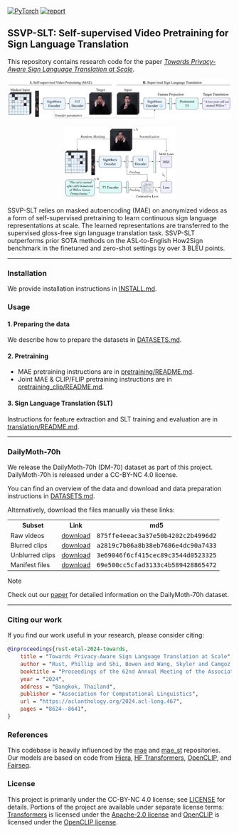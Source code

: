 <a href="https://pytorch.org/get-started/locally/"><img alt="PyTorch" src="https://img.shields.io/badge/PyTorch-ee4c2c?logo=pytorch&logoColor=white"></a>  [![report](https://img.shields.io/badge/ArXiv-Paper-blue)](https://arxiv.org/abs/2402.09611)


## SSVP-SLT: Self-supervised Video Pretraining for Sign Language Translation

This repository contains research code for the paper [*Towards Privacy-Aware Sign Language Translation at Scale*](https://arxiv.org/abs/2402.09611).

<p align="middle">
  <img src=".github/ssvp_slt_overview.png"  alt="SSVP-SLT Overview">
</p>

<p align="middle">
  <img width=50% src=".github/ssvp_slt_language_supervised.png"  alt="SSVP-SLT Overview">
</p>



SSVP-SLT relies on masked autoencoding (MAE) on anonymized videos as a form of self-supervised pretraining to learn continuous sign language representations at scale. The learned representations are transferred to the supervised gloss-free sign language translation task. SSVP-SLT outperforms prior SOTA methods on the ASL-to-English How2Sign benchmark in the finetuned and zero-shot settings by over 3 BLEU points. 

----

### Installation

We provide installation instructions in [INSTALL.md](INSTALL.md).

### Usage
#### 1. Preparing the data

We describe how to prepare the datasets in [DATASETS.md](DATASETS.md).

#### 2. Pretraining

- MAE pretraining instructions are in [pretraining/README.md](pretraining/README.md). 
- Joint MAE & CLIP/FLIP pretraining instructions are in [pretraining_clip/README.md](pretraining_clip/README.md).

#### 3. Sign Language Translation (SLT)

Instructions for feature extraction and SLT training and evaluation are in [translation/README.md](translation/README.md).

---- 
### DailyMoth-70h

We release the DailyMoth-70h (DM-70) dataset as part of this project. DailyMoth-70h is released under a CC-BY-NC 4.0 license.

You can find an overview of the data and download and data preparation instructions in [DATASETS.md](DATASETS.md). 

Alternatively, download the files manually via these links:

<table><tbody>
<!-- START TABLE -->
<!-- TABLE HEADER -->
<th valign="bottom">Subset</th>
<th valign="bottom">Link</th>
<th valign="bottom">md5</th>


<tr><td align="left">Raw videos</td>
<td align="center"><a href="https://dl.fbaipublicfiles.com/dailymoth-70h/raw_videos.tar.gz">download</a></td>
<td align="center"><tt>875ffe4eeac3a37e50b4202c2b4996d2</tt></td>
</tr>

<tr><td align="left">Blurred clips</td>
<td align="center"><a href="https://dl.fbaipublicfiles.com/dailymoth-70h/blurred_clips.tar.gz">download</a></td>
<td align="center"><tt>a2819c7b06a8b38eb7686e4dc90a7433</tt></td>
</tr>

<tr><td align="left">Unblurred clips</td>
<td align="center"><a href="https://dl.fbaipublicfiles.com/dailymoth-70h/unblurred_clips.tar.gz">download</a></td>
<td align="center"><tt>3e69046f6cf415cec89c3544d0523325</tt></td>
</tr>

<tr><td align="left">Manifest files</td>
<td align="center"><a href="https://dl.fbaipublicfiles.com/dailymoth-70h/manifests.tar.gz">download</a></td>
<td align="center"><tt>69e500cc5cfad3133c4b589428865472</tt></td>
</tr>
</tbody></table>


> [!NOTE]
> Check out our [paper](https://aclanthology.org/2024.acl-long.467/) for detailed information on the DailyMoth-70h dataset.


---- 
### Citing our work
If you find our work useful in your research, please consider citing:

```bibtex
@inproceedings{rust-etal-2024-towards,
    title = "Towards Privacy-Aware Sign Language Translation at Scale",
    author = "Rust, Phillip and Shi, Bowen and Wang, Skyler and Camgoz, Necati Cihan and Maillard, Jean",
    booktitle = "Proceedings of the 62nd Annual Meeting of the Association for Computational Linguistics (Volume 1: Long Papers)",
    year = "2024",
    address = "Bangkok, Thailand",
    publisher = "Association for Computational Linguistics",
    url = "https://aclanthology.org/2024.acl-long.467",
    pages = "8624--8641",
}
```

### References
This codebase is heavily influenced by the [mae](https://github.com/facebookresearch/mae) and [mae_st](https://github.com/facebookresearch/mae_st) repositories. Our models are based on code from [Hiera](https://github.com/facebookresearch/hiera), [HF Transformers](https://github.com/huggingface/transformers), [OpenCLIP](https://github.com/mlfoundations/open_clip), and [Fairseq](https://github.com/facebookresearch/fairseq).

### License
This project is primarily under the CC-BY-NC 4.0 license; see [LICENSE](LICENSE) for details. Portions of the project are available under separate license terms: [Transformers](https://github.com/huggingface/transformers) is licensed under the [Apache-2.0 license](https://github.com/huggingface/transformers/blob/main/LICENSE) and [OpenCLIP](https://github.com/mlfoundations/open_clip) is licensed under the [OpenCLIP license](https://github.com/mlfoundations/open_clip/blob/main/LICENSE).

